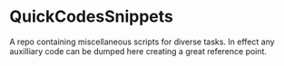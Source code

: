 # QuickCodesSnippets
A repo containing miscellaneous scripts for diverse tasks.
In effect any auxilliary code can be dumped here creating 
a great reference point.
